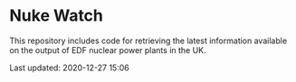 # Nuke Watch

This repository includes code for retrieving the latest information available on the output of EDF nuclear power plants in the UK.

Last updated: 2020-12-27 15:06